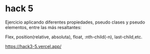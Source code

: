 # hack 5

Ejercicio aplicando diferentes propiedades, pseudo clases y pseudo elementos, entre las más resaltantes:

Flex, position(relative, absoluta), float, :nth-child(-n), last-child,etc.

https://hack3-5.vercel.app/

